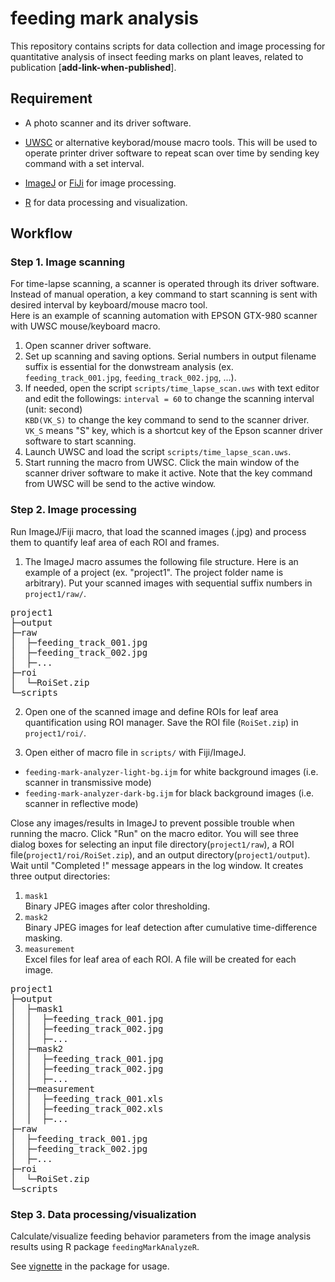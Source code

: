 

#  feeding mark analysis 

This repository contains scripts for data collection and image processing for quantitative analysis of insect feeding marks on plant leaves, related to publication [**add-link-when-published**].   


## Requirement   

* A photo scanner and its driver software.  

* [UWSC](https://www.vector.co.jp/soft/winnt/util/se115105.html) or alternative keyborad/mouse macro tools. This will be used to operate printer driver software to repeat scan over time by sending key command with a set interval.  

* [ImageJ](https://imagej.net/ij/) or [FiJi](https://fiji.sc/) for image processing. 

* [R]() for data processing and visualization.    


## Workflow  

### Step 1. Image scanning  

For time-lapse scanning, a scanner is operated through its driver software. Instead of manual operation, a key command to start scanning is sent with desired interval by keyboard/mouse macro tool.  
Here is an example of scanning automation with EPSON GTX-980 scanner with UWSC mouse/keyboard macro. 

1. Open scanner driver software.  
2. Set up scanning and saving options. Serial numbers in output filename suffix is essential for the donwstream analysis (ex. `feeding_track_001.jpg`, `feeding_track_002.jpg`, ...).  
3. If needed, open the script `scripts/time_lapse_scan.uws` with text editor and edit the followings:
`interval = 60`  to change the scanning interval (unit: second)  
`KBD(VK_S)` to change the key command to send to the scanner driver. `VK_S` means "S" key, which is a shortcut key of the Epson scanner driver software to start scanning.   
4. Launch UWSC and load the script `scripts/time_lapse_scan.uws`. 
5. Start running the  macro from UWSC. Click the main window of the scanner driver software to make it active. Note that the key command from UWSC will be send to the active window. 


### Step 2. Image processing    

Run ImageJ/Fiji macro, that load the scanned images (.jpg) and process them to quantify leaf area of each ROI and frames.  

1. The ImageJ macro assumes the following file structure. Here is an example of a project (ex. "project1". The project folder name is arbitrary). Put your scanned images with sequential suffix numbers in `project1/raw/`.  

<pre>
project1
├─output 
├─raw
│  ├─feeding_track_001.jpg
│  ├─feeding_track_002.jpg
│  ├─...
├─roi
│  └─RoiSet.zip
└─scripts
</pre>

2. Open one of the scanned image and define ROIs for leaf area quantification  using ROI manager. Save the ROI file (`RoiSet.zip`) in `project1/roi/`.   

3. Open either of macro file in `scripts/` with Fiji/ImageJ.

* `feeding-mark-analyzer-light-bg.ijm` for white background images (i.e. scanner in transmissive mode)    
* `feeding-mark-analyzer-dark-bg.ijm`  for black background images (i.e. scanner in reflective mode)     

 Close any images/results in ImageJ to prevent possible trouble when running the macro. Click "Run" on the macro editor. You will see three dialog boxes for selecting an input file directory(`project1/raw`), a ROI file(`project1/roi/RoiSet.zip`), and an output directory(`project1/output`).  Wait until "Completed !" message appears in the log window. It creates three output directories: 

1. `mask1`  
    Binary JPEG images after color thresholding.  
2. `mask2`  
    Binary JPEG images for leaf detection after cumulative time-difference masking.   
3. `measurement`     
    Excel files for leaf area of each ROI. A file will be created for each image.   

<pre>
project1
├─output 
│  ├─mask1
│  │  ├─feeding_track_001.jpg
│  │  ├─feeding_track_002.jpg
│  │  ├─...
│  ├─mask2  
│  │  ├─feeding_track_001.jpg
│  │  ├─feeding_track_002.jpg
│  │  ├─...
│  ├─measurement
│  │  ├─feeding_track_001.xls
│  │  ├─feeding_track_002.xls
│  │  ├─...
├─raw
│  ├─feeding_track_001.jpg
│  ├─feeding_track_002.jpg
│  ├─...
├─roi
│  └─RoiSet.zip
└─scripts
</pre>


### Step 3. Data processing/visualization   

Calculate/visualize feeding behavior parameters from the image analysis results using R package `feedingMarkAnalyzeR`. 

See [vignette](docs/feedingMarkAnalyzeR.html) in the package for usage.   





